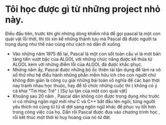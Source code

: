 # Tôi học được gì từ những project nhỏ này.
Điều đầu tiên, trước khi ghi những dòng khiếm nhả để gọi pascal là một con quái vật lỗi thời, thì tôi xin kể những thành tựu mà Pascal đã được người ta trọng dụng như thế nào cũng như cách nó dần đi xuống.
- Vào những năm 1975 đổ lại, Pascal là một con sốt toàn cầu vì là một bản tăng tiến vượt bậc của ALGOL với những chức năng được kế thừa từ ALGOL kèm với những điểm lỗi của ALGOL đã được khắc phục. 
- Những năm ấy, Pascal được những bộ ốc thiên tài tận dụng để làm ra vô số thứ như hệ điều hành những phần mềm hữu ích cho con người chứ không đơn giản là công cụ giải những bài toán vô nghĩa để các bạn thời nay tranh nhau học thuộc, hay để tổ chức những cuộc thi ( không có ý cà khia "Tin Học Trẻ" )
[Sự lụi tàn của một con quái vật]
- Khoảng sau 20 năm , Pascal dần không còn được trọng dụng như trước vì có những ngôn ngữ mới như C và C++ bắt đầu lên ngôi, từng người yêu thích nó cũng từ từ di dời sang ngôn ngữ khác để phục vụ tốt hơn trong công việc của họ. Dần rồi Pascal được đưa vào chương trình học , rồi kết thúc một thời kì huy hoàng của nó từ đât.
